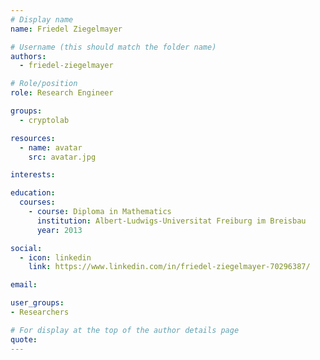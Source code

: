 ```yaml
---
# Display name
name: Friedel Ziegelmayer

# Username (this should match the folder name)
authors:
  - friedel-ziegelmayer

# Role/position
role: Research Engineer

groups:
  - cryptolab

resources:
  - name: avatar
    src: avatar.jpg

interests:

education:
  courses:
    - course: Diploma in Mathematics
      institution: Albert-Ludwigs-Universitat Freiburg im Breisbau
      year: 2013

social:
  - icon: linkedin
    link: https://www.linkedin.com/in/friedel-ziegelmayer-70296387/

email:

user_groups:
- Researchers

# For display at the top of the author details page
quote:
---
```

